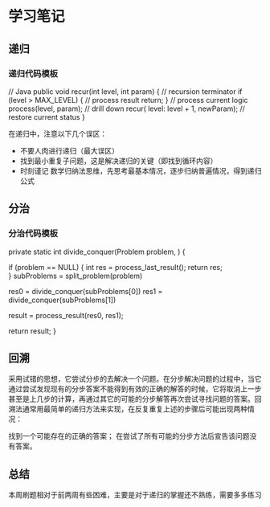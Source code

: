 # 学习笔记

## 递归

### 递归代码模板

// Java
public void recur(int level, int param) { 
  // recursion terminator 
  if (level > MAX_LEVEL) { 
    // process result 
    return; 
  }
  // process current logic 
  process(level, param); 
  // drill down 
  recur( level: level + 1, newParam); 
  // restore current status 
}

在递归中，注意以下几个误区：

- 不要人肉进行递归（最大误区）
- 找到最小重复子问题，这是解决递归的关键（即找到循环内容）
- 时刻谨记 数学归纳法思维，先思考最基本情况，逐步归纳普遍情况，得到递归公式

## 分治

### 分治代码模板

private static int divide_conquer(Problem problem, ) {

  if (problem == NULL) {
    int res = process_last_result();
    return res;     
  }
  subProblems = split_problem(problem)

  res0 = divide_conquer(subProblems[0])
  res1 = divide_conquer(subProblems[1])

  result = process_result(res0, res1);

  return result;
}



## 回溯

采用试错的思想，它尝试分步的去解决一个问题。在分步解决问题的过程中，当它通过尝试发现现有的分步答案不能得到有效的正确的解答的时候，它将取消上一步甚至是上几步的计算，再通过其它的可能的分步解答再次尝试寻找问题的答案。回溯法通常用最简单的递归方法来实现，在反复重复上述的步骤后可能出现两种情况：

找到一个可能存在的正确的答案；
在尝试了所有可能的分步方法后宣告该问题没有答案。



## 总结

本周刷题相对于前两周有些困难，主要是对于递归的掌握还不熟练，需要多多练习
